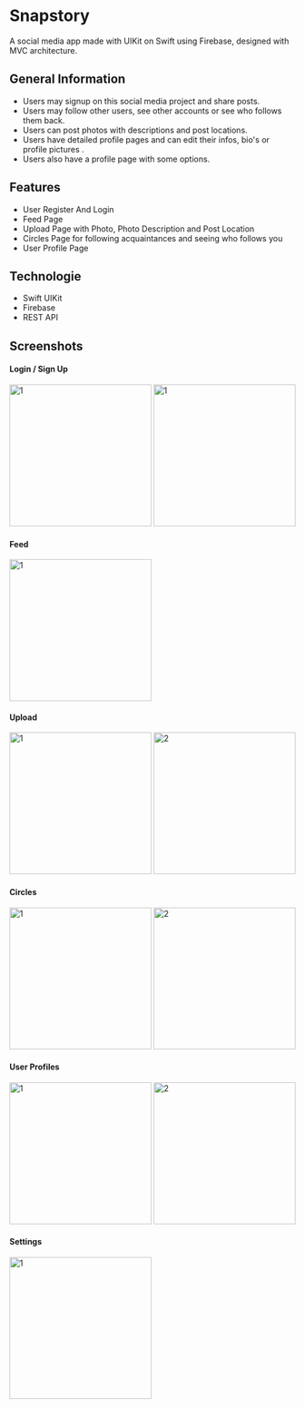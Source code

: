 # Snapstory

A social media app made with UIKit on Swift using Firebase, designed with MVC architecture.

## General Information
- Users may signup on this social media project and share posts.
- Users may follow other users, see other accounts or see who follows them back.
- Users can post photos with descriptions and post locations.
- Users have detailed profile pages and can edit their infos, bio's or profile pictures .
- Users also have a profile page with some options.

## Features
- User Register And Login
- Feed Page
- Upload Page with Photo, Photo Description and Post Location
- Circles Page for following acquaintances and seeing who follows you
- User Profile Page


## Technologie
- Swift UIKit
- Firebase
- REST API

Screenshots
-----------

#### Login / Sign Up

<img width="250" alt="1" src="https://user-images.githubusercontent.com/49480936/210530541-785fb6ae-fb58-4b0c-a37a-ae3cb6e9884b.png"> <img width="250" alt="1" src="https://user-images.githubusercontent.com/49480936/210530549-bab360d6-efbb-4b5f-8ed0-d09177594ca4.png">

#### Feed

<img width="250" alt="1" src="https://user-images.githubusercontent.com/49480936/210530525-0ea4edd2-8377-4ad3-97d3-789b1e0b0e71.png">

#### Upload

<img width="250" alt="1" src="https://user-images.githubusercontent.com/49480936/210530551-8a74eb52-a584-4ca4-ad80-62d9f3170861.png"> <img width="250" alt="2" src="https://user-images.githubusercontent.com/49480936/210530529-d6613f02-18cf-4fbb-a42b-733e0a0b657d.png">

#### Circles

<img width="250" alt="1" src="https://user-images.githubusercontent.com/49480936/210530516-475969dd-cfe2-4f64-87ca-8a1d127368fd.png"> <img width="250" alt="2" src="https://user-images.githubusercontent.com/49480936/210530558-208eda6c-dd27-4896-baac-8f5878309c01.png">

#### User Profiles

<img width="250" alt="1" src="https://user-images.githubusercontent.com/49480936/210530542-6652cd80-e06f-4af3-836b-c8c65e7463de.png"> <img width="250" alt="2" src="https://user-images.githubusercontent.com/49480936/210530567-c916cb83-0637-4147-a68f-13fdc94dd176.png">

#### Settings

<img width="250" alt="1" src="https://user-images.githubusercontent.com/49480936/210530545-30d13961-e3c4-4b6b-9653-dbb868751793.png">

